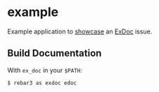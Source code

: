 example
=======

Example application to [showcase][1] an [ExDoc][2] issue.

Build Documentation
-------------------

With `ex_doc` in your `$PATH`:

    $ rebar3 as exdoc edoc

[1]: https://eturnal.net/tmp/example/
[2]: https://github.com/elixir-lang/ex_doc
